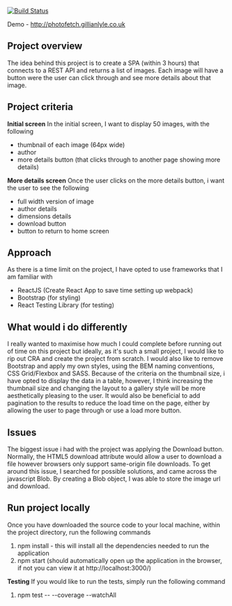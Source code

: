 [![Build Status](https://dev.azure.com/glyle/photofetch/_apis/build/status/Photofetch?branchName=master)](https://dev.azure.com/glyle/photofetch/_build/latest?definitionId=30&branchName=master)

Demo - http://photofetch.gillianlyle.co.uk

## Project overview
The idea behind this project is to create a SPA (within 3 hours) that connects to a REST API and returns a list of images. Each image will have a button were the user can click through and see more details about that image. 

## Project criteria
**Initial screen**
In the initial screen, I want to display 50 images, with the following 
* thumbnail of each image (64px wide)
* author
* more details button (that clicks through to another page showing more details)

**More details screen**
Once the user clicks on the more details button, i want the user to see the following
* full width version of image
* author details
* dimensions details
* download button
* button to return to home screen

## Approach
As there is a time limit on the project, I have opted to use frameworks that I am familiar with

* ReactJS (Create React App to save time setting up webpack)
* Bootstrap (for styling)
* React Testing Library (for testing)

## What would i do differently
I really wanted to maximise how much I could complete before running out of time on this project but ideally, as it's such a small project, I would like to rip out CRA and create the project from scratch. I would also like to remove Bootstrap and apply my own styles, using the BEM naming conventions, CSS Grid/Flexbox and SASS. Because of the criteria on the thumbnail size, i have opted to display the data in a table, however, I think increasing the thumbnail size and changing the layout to a gallery style will be more aesthetically pleasing to the user. It would also be beneficial to add pagination to the results to reduce the load time on the page, either by allowing the user to page through or use a load more button.

## Issues
The biggest issue i had with the project was applying the Download button. Normally, the HTML5 download attribute would allow a user to download a file however browsers only support same-origin file downloads. To get around this issue, I searched for possible solutions, and came across the javascript Blob. By creating a Blob object, I was able to store the image url and download.

## Run project locally
Once you have downloaded the source code to your local machine, within the project directory, run the following commands

1. npm install - this will install all the dependencies needed to run the application
2. npm start (should automatically open up the application in the browser, if not you can view it at http://localhost:3000/)

**Testing**
If you would like to run the tests, simply run the following command
1. npm test -- --coverage --watchAll
